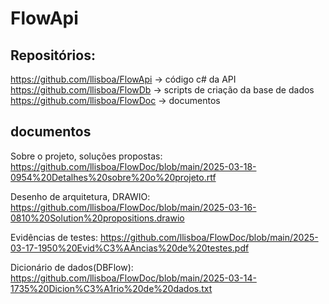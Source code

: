 # FlowApi

## Repositórios:
https://github.com/llisboa/FlowApi -> código c# da API
https://github.com/llisboa/FlowDb -> scripts de criação da base de dados
https://github.com/llisboa/FlowDoc -> documentos

## documentos
Sobre o projeto, soluções propostas:
https://github.com/llisboa/FlowDoc/blob/main/2025-03-18-0954%20Detalhes%20sobre%20o%20projeto.rtf

Desenho de arquitetura, DRAWIO:
https://github.com/llisboa/FlowDoc/blob/main/2025-03-16-0810%20Solution%20propositions.drawio

Evidências de testes:
https://github.com/llisboa/FlowDoc/blob/main/2025-03-17-1950%20Evid%C3%AAncias%20de%20testes.pdf

Dicionário de dados(DBFlow):
https://github.com/llisboa/FlowDoc/blob/main/2025-03-14-1735%20Dicion%C3%A1rio%20de%20dados.txt

